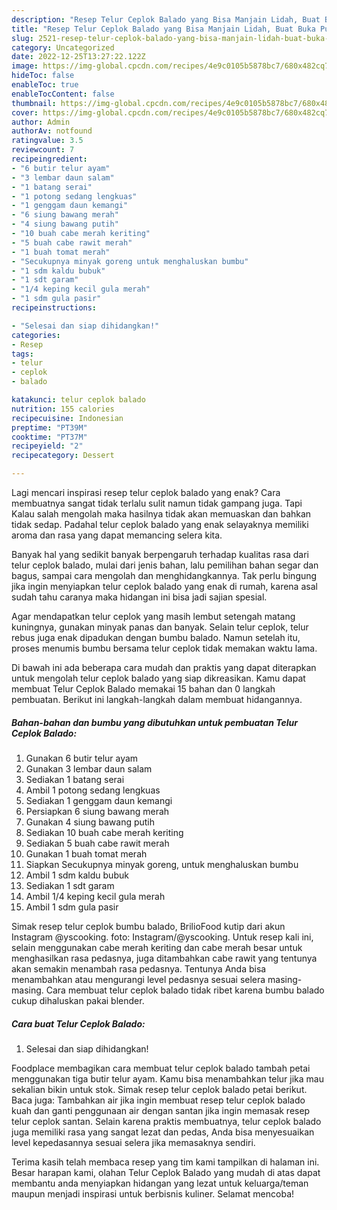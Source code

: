 ```yaml
---
description: "Resep Telur Ceplok Balado yang Bisa Manjain Lidah, Buat Buka Puasa Sempurna"
title: "Resep Telur Ceplok Balado yang Bisa Manjain Lidah, Buat Buka Puasa Sempurna"
slug: 2521-resep-telur-ceplok-balado-yang-bisa-manjain-lidah-buat-buka-puasa-sempurna
category: Uncategorized
date: 2022-12-25T13:27:22.122Z
image: https://img-global.cpcdn.com/recipes/4e9c0105b5878bc7/680x482cq70/telur-ceplok-balado-foto-resep-utama.jpg
hideToc: false
enableToc: true
enableTocContent: false
thumbnail: https://img-global.cpcdn.com/recipes/4e9c0105b5878bc7/680x482cq70/telur-ceplok-balado-foto-resep-utama.jpg
cover: https://img-global.cpcdn.com/recipes/4e9c0105b5878bc7/680x482cq70/telur-ceplok-balado-foto-resep-utama.jpg
author: Admin
authorAv: notfound
ratingvalue: 3.5
reviewcount: 7
recipeingredient:
- "6 butir telur ayam"
- "3 lembar daun salam"
- "1 batang serai"
- "1 potong sedang lengkuas"
- "1 genggam daun kemangi"
- "6 siung bawang merah"
- "4 siung bawang putih"
- "10 buah cabe merah keriting"
- "5 buah cabe rawit merah"
- "1 buah tomat merah"
- "Secukupnya minyak goreng untuk menghaluskan bumbu"
- "1 sdm kaldu bubuk"
- "1 sdt garam"
- "1/4 keping kecil gula merah"
- "1 sdm gula pasir"
recipeinstructions:

- "Selesai dan siap dihidangkan!"
categories:
- Resep
tags:
- telur
- ceplok
- balado

katakunci: telur ceplok balado 
nutrition: 155 calories
recipecuisine: Indonesian
preptime: "PT39M"
cooktime: "PT37M"
recipeyield: "2"
recipecategory: Dessert

---
```



Lagi mencari inspirasi resep telur ceplok balado yang enak? Cara membuatnya sangat tidak terlalu sulit namun tidak gampang juga. Tapi Kalau salah mengolah maka hasilnya tidak akan memuaskan dan bahkan tidak sedap. Padahal telur ceplok balado yang enak selayaknya memiliki aroma dan rasa yang dapat memancing selera kita.


Banyak hal yang sedikit banyak berpengaruh terhadap kualitas rasa dari telur ceplok balado, mulai dari jenis bahan, lalu pemilihan bahan segar dan bagus, sampai cara mengolah dan menghidangkannya. Tak perlu bingung jika ingin menyiapkan telur ceplok balado yang enak di rumah, karena asal sudah tahu caranya maka hidangan ini bisa jadi sajian spesial.

Agar mendapatkan telur ceplok yang masih lembut setengah matang kuningnya, gunakan minyak panas dan banyak. Selain telur ceplok, telur rebus juga enak dipadukan dengan bumbu balado. Namun setelah itu, proses menumis bumbu bersama telur ceplok tidak memakan waktu lama.


Di bawah ini ada beberapa cara mudah dan praktis yang dapat diterapkan untuk mengolah telur ceplok balado yang siap dikreasikan. Kamu dapat membuat Telur Ceplok Balado memakai 15 bahan dan 0 langkah pembuatan. Berikut ini langkah-langkah dalam membuat hidangannya.

<!--inarticleads1-->

##### Bahan-bahan dan bumbu yang dibutuhkan untuk pembuatan Telur Ceplok Balado:

1. Gunakan 6 butir telur ayam
1. Gunakan 3 lembar daun salam
1. Sediakan 1 batang serai
1. Ambil 1 potong sedang lengkuas
1. Sediakan 1 genggam daun kemangi
1. Persiapkan 6 siung bawang merah
1. Gunakan 4 siung bawang putih
1. Sediakan 10 buah cabe merah keriting
1. Sediakan 5 buah cabe rawit merah
1. Gunakan 1 buah tomat merah
1. Siapkan Secukupnya minyak goreng, untuk menghaluskan bumbu
1. Ambil 1 sdm kaldu bubuk
1. Sediakan 1 sdt garam
1. Ambil 1/4 keping kecil gula merah
1. Ambil 1 sdm gula pasir


Simak resep telur ceplok bumbu balado, BrilioFood kutip dari akun Instagram @yscooking. foto: Instagram/@yscooking. Untuk resep kali ini, selain menggunakan cabe merah keriting dan cabe merah besar untuk menghasilkan rasa pedasnya, juga ditambahkan cabe rawit yang tentunya akan semakin menambah rasa pedasnya. Tentunya Anda bisa menambahkan atau mengurangi level pedasnya sesuai selera masing-masing. Cara membuat telur ceplok balado tidak ribet karena bumbu balado cukup dihaluskan pakai blender. 

<!--inarticleads2-->

##### Cara buat Telur Ceplok Balado:


1. Selesai dan siap dihidangkan!

Foodplace membagikan cara membuat telur ceplok balado tambah petai menggunakan tiga butir telur ayam. Kamu bisa menambahkan telur jika mau sekalian bikin untuk stok. Simak resep telur ceplok balado petai berikut. Baca juga: Tambahkan air jika ingin membuat resep telur ceplok balado kuah dan ganti penggunaan air dengan santan jika ingin memasak resep telur ceplok santan. Selain karena praktis membuatnya, telur ceplok balado juga memiliki rasa yang sangat lezat dan pedas, Anda bisa menyesuaikan level kepedasannya sesuai selera jika memasaknya sendiri. 

Terima kasih telah membaca resep yang tim kami tampilkan di halaman ini. Besar harapan kami, olahan Telur Ceplok Balado yang mudah di atas dapat membantu anda menyiapkan hidangan yang lezat untuk keluarga/teman maupun menjadi inspirasi untuk berbisnis kuliner. Selamat mencoba!
